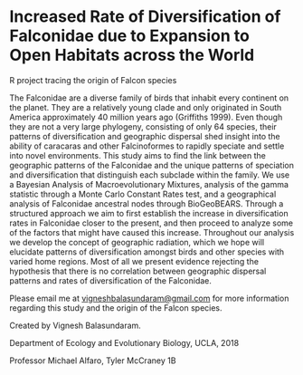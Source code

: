 # Increased Rate of Diversification of Falconidae due to Expansion to Open Habitats across the World
R project tracing the origin of Falcon species

The Falconidae are a diverse family of birds that inhabit every continent on the planet. They are a relatively young clade and only originated in South America approximately 40 million years ago (Griffiths 1999). Even though they are not a very large phylogeny, consisting of only 64 species, their patterns of diversification and geographic dispersal shed insight into the ability of caracaras and other Falcinoformes to rapidly speciate and settle into novel environments. This study aims to find the link between the geographic patterns of the Falconidae and the unique patterns of speciation and diversification that distinguish each subclade within the family. We use a Bayesian Analysis of Macroevolutionary Mixtures, analysis of the gamma statistic through a Monte Carlo Constant Rates test, and a geographical analysis of Falconidae ancestral nodes through BioGeoBEARS. Through a structured approach we aim to first establish the increase in diversification rates in Falconidae closer to the present, and then proceed to analyze some of the factors that might have caused this increase. Throughout our analysis we develop the concept of geographic radiation, which we hope will elucidate patterns of diversification amongst birds and other species with varied home regions. Most of all we present evidence rejecting the hypothesis that there is no correlation between geographic dispersal patterns and rates of diversification of the Falconidae.


Please email me at vigneshbalasundaram@gmail.com for more information regarding this study and the origin of the Falcon species.


Created by Vignesh Balasundaram.

Department of Ecology and Evolutionary Biology, UCLA, 2018

Professor Michael Alfaro, Tyler McCraney 1B
